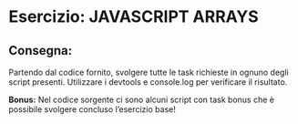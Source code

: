 Esercizio: JAVASCRIPT ARRAYS
===


## Consegna: 

Partendo dal codice fornito, svolgere tutte le task richieste in ognuno degli script presenti.
Utilizzare i devtools e console.log per verificare il risultato.

**Bonus:**
Nel codice sorgente ci sono alcuni script con task bonus che è possibile svolgere concluso l’esercizio base!